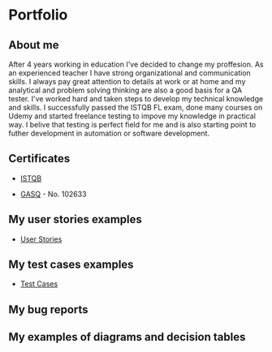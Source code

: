 # Portfolio

## About me
After 4 years working in education I've decided to change my proffesion. As an experienced teacher I have strong organizational and communication skills. I always pay great attention to details at work or at home and my analytical and problem solving thinking are also a good basis for a QA tester. I've worked hard and taken steps to develop my technical knowledge and skills. I successfully passed the ISTQB FL exam, done many courses on Udemy and started freelance testing to impove my knowledge in practical way. I belive that testing is perfect field for me and is also starting point to futher development in automation or software development. 

## Certificates
- [ISTQB](https://drive.google.com/file/d/1Cmaybmeh-w2WHewEJ6sjj68Z20M7gfAT/view?usp=sharing)
* [GASQ](https://www.gasq.org/en/certification/check-a-certificate.html) - No. 102633

##  My user stories examples
- [User Stories](https://drive.google.com/file/d/1qgy6aECc1kwjxSKiYlXXQtGXRnwi1QKu/view?usp=share_link) 

## My test cases examples
- [Test Cases](https://drive.google.com/file/d/13LptFqgmoh4CT8aU8Muxp5568drAf4ya/view?usp=sharing)
 
## My bug reports

## My examples of diagrams and decision tables


